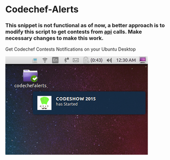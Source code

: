 # Codechef-Alerts

### This snippet is not functional as of now, a better approach is to modify this script to get contests from [api](https://www.codechef.com/api/list/contests/all?sort_by=START&sorting_order=asc) calls. Make necessary changes to make this work.

Get Codechef Contests Notifications on your Ubuntu Desktop


![alt tag](https://github.com/pallavmahamana/Codechef-Alerts/blob/master/Screenshots/codechefalerts.png)
